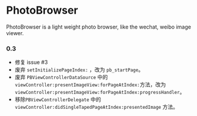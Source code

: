 # PhotoBrowser

PhotoBrowser is a light weight photo browser, like the wechat, weibo image viewer.



### 0.3

-   修复 issue #3 
-   废弃 `setInitializePageIndex:` ，改为 `pb_startPage`。
-   废弃 `PBViewControllerDataSource` 中的 `viewController:presentImageView:forPageAtIndex:`方法，改为 `viewController:presentImageView:forPageAtIndex:progressHandler`。
-   移除`PBViewControllerDelegate` 中的 `viewController:didSingleTapedPageAtIndex:presentedImage` 方法。